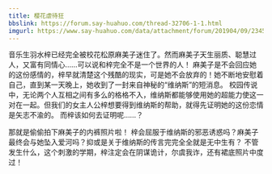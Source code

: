 ```yaml
---
title: 樱花虐待狂
bbslink: https://forum.say-huahuo.com/thread-32706-1-1.html
imgurl: https://www.say-huahuo.com/data/attachment/forum/201904/09/234517omlcozcl2w8krrjd.jpg
---
```


音乐生羽水梓已经完全被校花松原麻美子迷住了。然而麻美子天生丽质、聪慧过人，又富有同情心……可以说和梓完全不是一个世界的人！
麻美子是不会回应她的这份感情的，梓早就清楚这个残酷的现实，可是她不会放弃的！她不断地安慰着自己，直到某一天晚上，她收到了一封来自神秘的“维纳斯”的短消息。
校园传说中，无论两个人互相之间有多么的格格不入，维纳斯都能够使用她的超能力使这一对在一起。但我们的女主人公梓想要得到维纳斯的帮助，就得先证明她的这份恋情是矢志不渝的。
而梓该如何去证明呢……？

那就是偷偷拍下麻美子的内裤照片啦！
梓会屈服于维纳斯的邪恶诱惑吗？麻美子最终会与她坠入爱河吗？抑或是关于维纳斯的传言完完全全就是无中生有？
不管发生什么，这个刺激的学期，梓注定会在阴谋诡计，尔虞我诈，还有裙底照片中度过！<!--more-->
